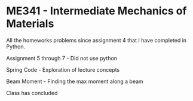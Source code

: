 # ME341 - Intermediate Mechanics of Materials
All the homeworks problems since assignment 4 that I have completed in Python.

Assignment 5 through 7 - Did not use python

Spring Code - Exploration of lecture concepts

Beam Moment - Finding the max moment along a beam 

Class has concluded
